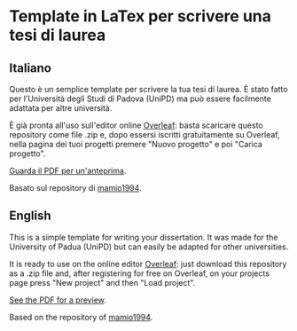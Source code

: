 # Template in LaTex per scrivere una tesi di laurea

## Italiano

Questo è un semplice template per scrivere la tua tesi di laurea.
È stato fatto per l'Università degli Studi di Padova (UniPD) ma può essere facilmente adattata per altre università.

È già pronta all'uso sull'editor online [Overleaf](https://it.overleaf.com/): basta scaricare questo repository come file .zip e, dopo essersi iscritti gratuitamente su Overleaf, nella pagina dei tuoi progetti premere "Nuovo progetto" e poi "Carica progetto".

[Guarda il PDF per un'anteprima](https://github.com/0ern/latex_template_thesis_unipd/blob/main/Template.pdf).

Basato sul repository di [mamio1994](https://github.com/mamio1994/template-latex-unipd).

## English

This is a simple template for writing your dissertation.
It was made for the University of Padua (UniPD) but can easily be adapted for other universities.

It is ready to use on the online editor [Overleaf](https://www.overleaf.com/): just download this repository as a .zip file and, after registering for free on Overleaf, on your projects page press "New project" and then "Load project".

[See the PDF for a preview](https://github.com/0ern/latex_template_thesis_unipd/blob/main/Template.pdf).

Based on the repository of [mamio1994](https://github.com/mamio1994/template-latex-unipd).
